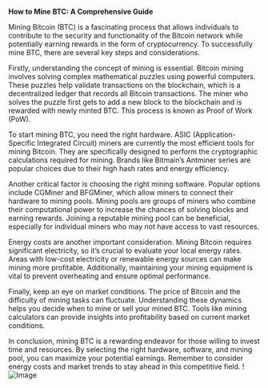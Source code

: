 **How to Mine BTC: A Comprehensive Guide**

Mining Bitcoin (BTC) is a fascinating process that allows individuals to contribute to the security and functionality of the Bitcoin network while potentially earning rewards in the form of cryptocurrency. To successfully mine BTC, there are several key steps and considerations.

Firstly, understanding the concept of mining is essential. Bitcoin mining involves solving complex mathematical puzzles using powerful computers. These puzzles help validate transactions on the blockchain, which is a decentralized ledger that records all Bitcoin transactions. The miner who solves the puzzle first gets to add a new block to the blockchain and is rewarded with newly minted BTC. This process is known as Proof of Work (PoW).

To start mining BTC, you need the right hardware. ASIC (Application-Specific Integrated Circuit) miners are currently the most efficient tools for mining Bitcoin. They are specifically designed to perform the cryptographic calculations required for mining. Brands like Bitmain’s Antminer series are popular choices due to their high hash rates and energy efficiency.

Another critical factor is choosing the right mining software. Popular options include CGMiner and BFGMiner, which allow miners to connect their hardware to mining pools. Mining pools are groups of miners who combine their computational power to increase the chances of solving blocks and earning rewards. Joining a reputable mining pool can be beneficial, especially for individual miners who may not have access to vast resources.

Energy costs are another important consideration. Mining Bitcoin requires significant electricity, so it’s crucial to evaluate your local energy rates. Areas with low-cost electricity or renewable energy sources can make mining more profitable. Additionally, maintaining your mining equipment is vital to prevent overheating and ensure optimal performance.

Finally, keep an eye on market conditions. The price of Bitcoin and the difficulty of mining tasks can fluctuate. Understanding these dynamics helps you decide when to mine or sell your mined BTC. Tools like mining calculators can provide insights into profitability based on current market conditions.

In conclusion, mining BTC is a rewarding endeavor for those willing to invest time and resources. By selecting the right hardware, software, and mining pool, you can maximize your potential earnings. Remember to consider energy costs and market trends to stay ahead in this competitive field. !![Image](https://github.com/user-attachments/assets/3be06921-4469-491d-bd37-5f14c53422b7)